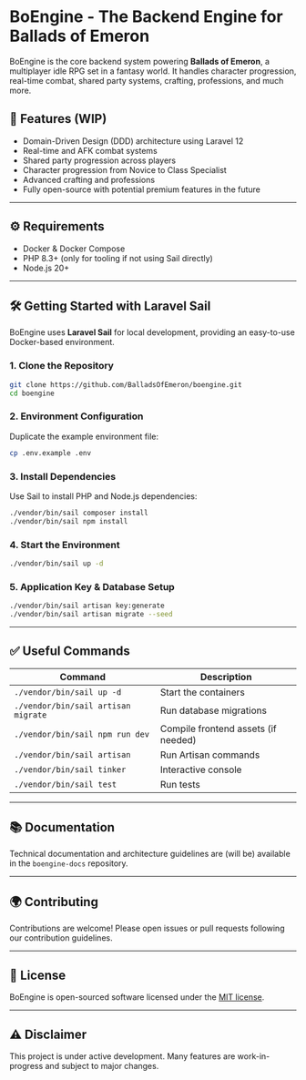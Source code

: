 
# BoEngine - The Backend Engine for Ballads of Emeron

BoEngine is the core backend system powering **Ballads of Emeron**, a multiplayer idle RPG set in a fantasy world. It handles character progression, real-time combat, shared party systems, crafting, professions, and much more.

## 🚀 Features (WIP)

- Domain-Driven Design (DDD) architecture using Laravel 12
- Real-time and AFK combat systems
- Shared party progression across players
- Character progression from Novice to Class Specialist
- Advanced crafting and professions
- Fully open-source with potential premium features in the future

---

## ⚙️ Requirements

- Docker & Docker Compose
- PHP 8.3+ (only for tooling if not using Sail directly)
- Node.js 20+

---

## 🛠️ Getting Started with Laravel Sail

BoEngine uses **Laravel Sail** for local development, providing an easy-to-use Docker-based environment.

### 1. Clone the Repository

```bash
git clone https://github.com/BalladsOfEmeron/boengine.git
cd boengine
```

### 2. Environment Configuration

Duplicate the example environment file:

```bash
cp .env.example .env
```

### 3. Install Dependencies

Use Sail to install PHP and Node.js dependencies:

```bash
./vendor/bin/sail composer install
./vendor/bin/sail npm install
```

### 4. Start the Environment

```bash
./vendor/bin/sail up -d
```

### 5. Application Key & Database Setup

```bash
./vendor/bin/sail artisan key:generate
./vendor/bin/sail artisan migrate --seed
```

---

## ✅ Useful Commands

| Command | Description |
|---|---|
| `./vendor/bin/sail up -d` | Start the containers |
| `./vendor/bin/sail artisan migrate` | Run database migrations |
| `./vendor/bin/sail npm run dev` | Compile frontend assets (if needed) |
| `./vendor/bin/sail artisan` | Run Artisan commands |
| `./vendor/bin/sail tinker` | Interactive console |
| `./vendor/bin/sail test` | Run tests |

---

## 📚 Documentation

Technical documentation and architecture guidelines are (will be) available in the `boengine-docs` repository.

---

## 🌍 Contributing

Contributions are welcome! Please open issues or pull requests following our contribution guidelines.

---

## 📄 License

BoEngine is open-sourced software licensed under the [MIT license](LICENSE).

---

## ⚠️ Disclaimer

This project is under active development. Many features are work-in-progress and subject to major changes.
